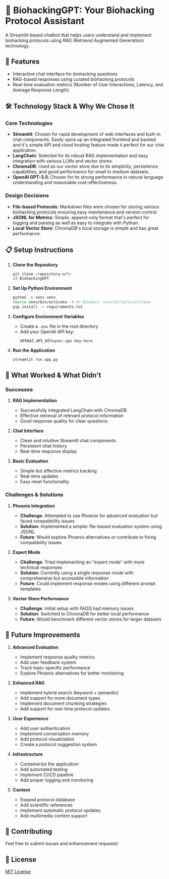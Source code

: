 # 🧬 BiohackingGPT: Your Biohacking Protocol Assistant

A Streamlit-based chatbot that helps users understand and implement biohacking protocols using RAG (Retrieval Augmented Generation) technology.

## 🎯 Features

- Interactive chat interface for biohacking questions
- RAG-based responses using curated biohacking protocols
- Real-time evaluation metrics (Number of User Interactions, Latency, and Average Response Length)

## 🛠️ Technology Stack & Why We Chose It

### Core Technologies
- **Streamlit**: Chosen for rapid development of web interfaces and built-in chat components. Easily spins up an integrated frontend and backed and it's simple API and cloud hosting feature made it perfect for our chat application.
- **LangChain**: Selected for its robust RAG implementation and easy integration with various LLMs and vector stores.
- **ChromaDB**: Used as our vector store due to its simplicity, persistence capabilities, and good performance for small to medium datasets.
- **OpenAI GPT-3.5**: Chosen for its strong performance in natural language understanding and reasonable cost-effectiveness.

### Design Decisions
- **File-based Protocols**: Markdown files were chosen for storing various biohacking protocols ensuring easy maintenance and version control.
- **JSONL for Metrics**: Simple, append-only format that's perfect for logging and parsing as well as easy to integrate with Python.
- **Local Vector Store**: ChromaDB's local storage is simple and has great performance.

## 📋 Setup Instructions

1. **Clone the Repository**
   ```bash
   git clone <repository-url>
   cd BiohackingGPT
   ```

2. **Set Up Python Environment**
   ```bash
   python -m venv venv
   source venv/bin/activate  # On Windows: venv\Scripts\activate
   pip install -r requirements.txt
   ```

3. **Configure Environment Variables**
   - Create a `.env` file in the root directory
   - Add your OpenAI API key:
     ```
     OPENAI_API_KEY=your-api-key-here
     ```

4. **Run the Application**
   ```bash
   streamlit run app.py
   ```

## 🔄 What Worked & What Didn't

### Successes
1. **RAG Implementation**
   - Successfully integrated LangChain with ChromaDB
   - Effective retrieval of relevant protocol information
   - Good response quality for clear questions

2. **Chat Interface**
   - Clean and intuitive Streamlit chat components
   - Persistent chat history
   - Real-time response display

3. **Basic Evaluation**
   - Simple but effective metrics tracking
   - Real-time updates
   - Easy reset functionality

### Challenges & Solutions

1. **Phoenix Integration**
   - **Challenge**: Attempted to use Phoenix for advanced evaluation but faced compatibility issues
   - **Solution**: Implemented a simpler file-based evaluation system using JSONL
   - **Future**: Would explore Phoenix alternatives or contribute to fixing compatibility issues

2. **Expert Mode**
   - **Challenge**: Tried implementing an "expert mode" with more technical responses
   - **Solution**: Currently using a single response mode with comprehensive but accessible information
   - **Future**: Could implement response modes using different prompt templates

3. **Vector Store Performance**
   - **Challenge**: Initial setup with FAISS had memory issues
   - **Solution**: Switched to ChromaDB for better local performance
   - **Future**: Would benchmark different vector stores for larger datasets

## 🚀 Future Improvements

1. **Advanced Evaluation**
   - Implement response quality metrics
   - Add user feedback system
   - Track topic-specific performance
   - Explore Phoenix alternatives for better monitoring

2. **Enhanced RAG**
   - Implement hybrid search (keyword + semantic)
   - Add support for more document types
   - Implement document chunking strategies
   - Add support for real-time protocol updates

3. **User Experience**
   - Add user authentication
   - Implement conversation memory
   - Add protocol visualization
   - Create a protocol suggestion system

4. **Infrastructure**
   - Containerize the application
   - Add automated testing
   - Implement CI/CD pipeline
   - Add proper logging and monitoring

5. **Content**
   - Expand protocol database
   - Add scientific references
   - Implement automatic protocol updates
   - Add multimedia content support

## 📝 Contributing

Feel free to submit issues and enhancement requests!

## 📄 License

[MIT License](LICENSE)
